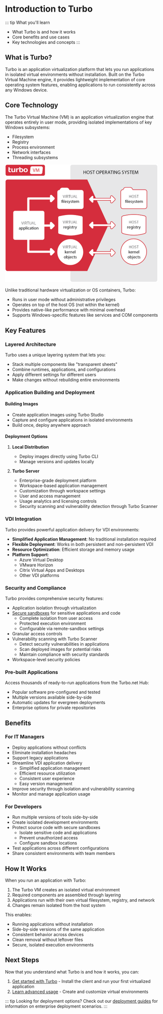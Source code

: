 # Introduction to Turbo

::: tip What you'll learn
- What Turbo is and how it works
- Core benefits and use cases
- Key technologies and concepts
:::

## What is Turbo?

Turbo is an application virtualization platform that lets you run applications in isolated virtual environments without installation. Built on the Turbo Virtual Machine engine, it provides lightweight implementation of core operating system features, enabling applications to run consistently across any Windows device.

## Core Technology

The Turbo Virtual Machine (VM) is an application virtualization engine that operates entirely in user mode, providing isolated implementations of key Windows subsystems:

- Filesystem
- Registry
- Process environment
- Network interfaces
- Threading subsystems

![Turbo VM diagram](/images/turbo-vm.png)

Unlike traditional hardware virtualization or OS containers, Turbo:
- Runs in user mode without administrative privileges
- Operates on top of the host OS (not within the kernel)
- Provides native-like performance with minimal overhead
- Supports Windows-specific features like services and COM components

## Key Features

### Layered Architecture
Turbo uses a unique layering system that lets you:
- Stack multiple components like "transparent sheets"
- Combine runtimes, applications, and configurations
- Apply different settings for different users
- Make changes without rebuilding entire environments

### Application Building and Deployment

#### Building Images
- Create application images using Turbo Studio
- Capture and configure applications in isolated environments
- Build once, deploy anywhere approach

#### Deployment Options
1. **Local Distribution**
   - Deploy images directly using Turbo CLI
   - Manage versions and updates locally

2. **Turbo Server**
   - Enterprise-grade deployment platform
   - Workspace-based application management
   - Customization through workspace settings
   - User and access management
   - Usage analytics and licensing controls
   - Security scanning and vulnerability detection through Turbo Scanner

### VDI Integration
Turbo provides powerful application delivery for VDI environments:
- **Simplified Application Management**: No traditional installation required
- **Flexible Deployment**: Works in both persistent and non-persistent VDI
- **Resource Optimization**: Efficient storage and memory usage
- **Platform Support**:
  - Azure Virtual Desktop
  - VMware Horizon
  - Citrix Virtual Apps and Desktops
  - Other VDI platforms

### Security and Compliance
Turbo provides comprehensive security features:
- Application isolation through virtualization
- [Secure sandboxes](/reference/command-line/config.md#set-the-remote-sandbox-path) for sensitive applications and code
  - Complete isolation from user access
  - Protected execution environment
  - Configurable via remote-sandbox settings
- Granular access controls
- Vulnerability scanning with Turbo Scanner
  - Detect security vulnerabilities in applications
  - Scan deployed images for potential risks
  - Maintain compliance with security standards
- Workspace-level security policies

### Pre-built Applications
Access thousands of ready-to-run applications from the Turbo.net Hub:
- Popular software pre-configured and tested
- Multiple versions available side-by-side
- Automatic updates for evergreen deployments
- Enterprise options for private repositories

## Benefits

### For IT Managers
- Deploy applications without conflicts
- Eliminate installation headaches
- Support legacy applications
- Streamline VDI application delivery
  - Simplified application management
  - Efficient resource utilization
  - Consistent user experience
  - Easy version management
- Improve security through isolation and vulnerability scanning
- Monitor and manage application usage

### For Developers
- Run multiple versions of tools side-by-side
- Create isolated development environments
- Protect source code with secure sandboxes
  - Isolate sensitive code and applications
  - Prevent unauthorized access
  - Configure sandbox locations
- Test applications across different configurations
- Share consistent environments with team members

## How It Works

When you run an application with Turbo:

1. The Turbo VM creates an isolated virtual environment
2. Required components are assembled through layering
3. Applications run with their own virtual filesystem, registry, and network
4. Changes remain isolated from the host system

This enables:
- Running applications without installation
- Side-by-side versions of the same application
- Consistent behavior across devices
- Clean removal without leftover files
- Secure, isolated execution environments

## Next Steps

Now that you understand what Turbo is and how it works, you can:

1. [Get started with Turbo](guide.md) - Install the client and run your first virtualized application
2. [Learn advanced usage](advanced.md) - Create and customize virtual environments

::: tip Looking for deployment options?
Check out our [deployment guides](/deploying/) for information on enterprise deployment scenarios.
:::
